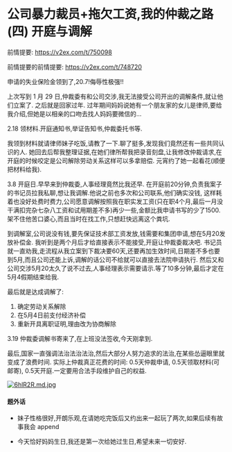 # 公司暴力裁员+拖欠工资,我的仲裁之路 (四) 开庭与调解
前情提要: https://v2ex.com/t/750098

前情提要的前情提要: https://v2ex.com/t/748720


申请的失业保险金领到了,20.7!侮辱性极强!!

上次写到 1 月 29 日,仲裁委有和公司交涉,我无法接受公司开出的调解条件,就让他们立案了.
之后就是回家过年. 过年期间妈妈说她有一个朋友家的女儿是律师,要给我介绍,但她是以相亲的口吻去找人妈妈要微信的...

2.18 领材料.开庭通知书,举证告知书,仲裁委托书等.

我领到材料就请律师妹子吃饭,请教了一下.聊了挺多,发现我们竟然还有一些共同认识的人.
她回去后帮我整理证据,在她们律所帮我把录音刻盘,让我修改仲裁请求,在开庭的时候咬定是公司解除劳动关系这样可以多拿赔偿.
元宵约了她一起看花(顺便把材料给我).

3.8 开庭日.早早来到仲裁委,人事经理竟然比我还早. 在开庭前20分钟,负责我案子的书记员拉我私聊,想让我调解.他说之前也多次和公司联系,他们确实没钱,
这样耗着也没好处费时费力,公司愿意调解按照我在职实发工资(只在职4个月,最后一月没干满扣完杂七杂八工资和试用期差不多)再少一些,金额比我申请书写的少了1500.
架不住他苦口婆心,而且当时在找工作,只想赶快远离这个粪坑.

到调解室,公司说没有钱,要先保证技术部工资发放,钱需要和集团申请,想在5月20发放补偿金. 我听到是两个月后才给直接表示不能接受,开庭让仲裁委裁决吧.
书记员就一直劝我,走流程从我立案到下裁决要60天,还要再加生效时间,日期差不多也要到5月,而且公司还能上诉,调解的话公司不给就可以直接去法院申请执行.
然后又和公司交涉5月20太久了说不过去,人事经理表示需要请示.等了10多分钟,最后才定在5月4假期结束给我.

最后就是达成调解了:

1. 确定劳动关系解除
2. 在5月4日前支付经济补偿
3. 重新开具离职证明,理由改为协商解除

3.19 仲裁委调解书寄来了,在上班没法签收,今天刚拿到.

最后,国家一直强调法治法治法治,然后大部分人努力追求的法治,在某些怂逼眼里就变成了浪费时间.
实际上仲裁真正花费的时间: 0.5天仲裁申请, 0.5天领取材料(可邮寄), 0.5天开庭.一定要用合法手段维护自己的权益.


[![6hlR2R.md.jpg](https://s4.ax1x.com/2021/03/20/6hlR2R.md.jpg)](https://imgtu.com/i/6hlR2R)

#### 题外话
- 妹子性格很好,开朗乐观,在请她吃完饭后又约出来一起玩了两次,如果后续有故事我会 append

- 今天恰好妈妈生日,我还是第一次给她过生日,希望未来一切安好.

